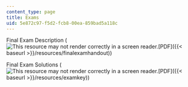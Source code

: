 ```yaml
---
content_type: page
title: Exams
uid: 5e872c97-f5d2-fcb8-00ea-859bad5a118c
---
```


Final Exam Description (![This resource may not render correctly in a screen reader.](/images/inacessible.gif)[PDF]({{< baseurl >}}/resources/finalexamhandout))

Final Exam Solutions (![This resource may not render correctly in a screen reader.](/images/inacessible.gif)[PDF]({{< baseurl >}}/resources/examkey))